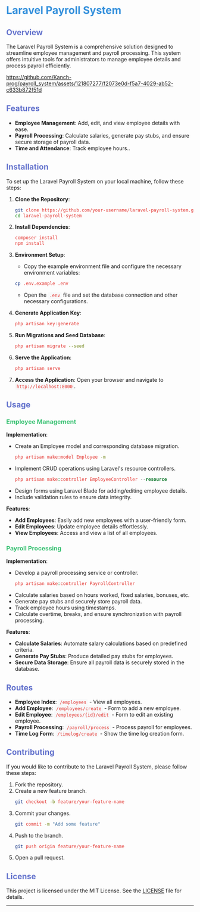 # Laravel Payroll System

## Overview

The Laravel Payroll System is a comprehensive solution designed to streamline employee management and payroll processing. This system offers intuitive tools for administrators to manage employee details and process payroll efficiently.

https://github.com/Kanch-prog/payroll_system/assets/121807277/f2073e0d-f5a7-4029-ab52-c633b872f51d

## Features

- **Employee Management**: Add, edit, and view employee details with ease.
- **Payroll Processing**: Calculate salaries, generate pay stubs, and ensure secure storage of payroll data.
- **Time and Attendance**: Track employee hours..

## Installation

To set up the Laravel Payroll System on your local machine, follow these steps:

1. **Clone the Repository**:
    ```bash
    git clone https://github.com/your-username/laravel-payroll-system.git
    cd laravel-payroll-system
    ```

2. **Install Dependencies**:
    ```bash
    composer install
    npm install
    ```

3. **Environment Setup**:
    - Copy the example environment file and configure the necessary environment variables:
    ```bash
    cp .env.example .env
    ```
    - Open the `.env` file and set the database connection and other necessary configurations.

4. **Generate Application Key**:
    ```bash
    php artisan key:generate
    ```

5. **Run Migrations and Seed Database**:
    ```bash
    php artisan migrate --seed
    ```

6. **Serve the Application**:
    ```bash
    php artisan serve
    ```

7. **Access the Application**:
    Open your browser and navigate to `http://localhost:8000`.

## Usage

### Employee Management

**Implementation**:
- Create an Employee model and corresponding database migration.
    ```bash
    php artisan make:model Employee -m
    ```
- Implement CRUD operations using Laravel's resource controllers.
    ```php
    php artisan make:controller EmployeeController --resource
    ```
- Design forms using Laravel Blade for adding/editing employee details.
- Include validation rules to ensure data integrity.

**Features**:
- **Add Employees**: Easily add new employees with a user-friendly form.
- **Edit Employees**: Update employee details effortlessly.
- **View Employees**: Access and view a list of all employees.

### Payroll Processing

**Implementation**:
- Develop a payroll processing service or controller.
    ```php
    php artisan make:controller PayrollController
    ```
- Calculate salaries based on hours worked, fixed salaries, bonuses, etc.
- Generate pay stubs and securely store payroll data.
- Track employee hours using timestamps.
- Calculate overtime, breaks, and ensure synchronization with payroll processing.

**Features**:
- **Calculate Salaries**: Automate salary calculations based on predefined criteria.
- **Generate Pay Stubs**: Produce detailed pay stubs for employees.
- **Secure Data Storage**: Ensure all payroll data is securely stored in the database.

## Routes

- **Employee Index**: `/employees` - View all employees.
- **Add Employee**: `/employees/create` - Form to add a new employee.
- **Edit Employee**: `/employees/{id}/edit` - Form to edit an existing employee.
- **Payroll Processing**: `/payroll/process` - Process payroll for employees.
- **Time Log Form**: `/timelog/create` - Show the time log creation form.

## Contributing

If you would like to contribute to the Laravel Payroll System, please follow these steps:

1. Fork the repository.
2. Create a new feature branch.
    ```bash
    git checkout -b feature/your-feature-name
    ```
3. Commit your changes.
    ```bash
    git commit -m "Add some feature"
    ```
4. Push to the branch.
    ```bash
    git push origin feature/your-feature-name
    ```
5. Open a pull request.

## License

This project is licensed under the MIT License. See the [LICENSE](LICENSE) file for details.

---

<style>
h1 {
    color: #3490dc;
}
h2 {
    color: #6574cd;
}
h3, h4 {
    color: #38c172;
}
code {
    color: #e3342f;
    background-color: #f8f9fa;
    padding: 2px 4px;
    border-radius: 3px;
}
</style>
